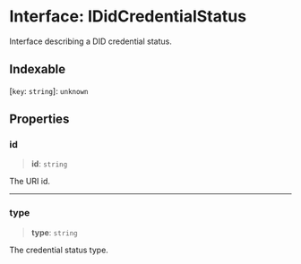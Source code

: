 # Interface: IDidCredentialStatus

Interface describing a DID credential status.

## Indexable

\[`key`: `string`\]: `unknown`

## Properties

### id

> **id**: `string`

The URI id.

***

### type

> **type**: `string`

The credential status type.
